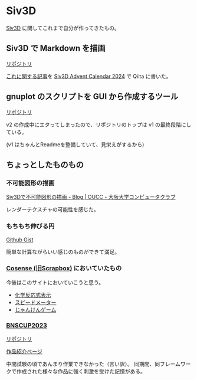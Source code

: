 
# Siv3D

[Siv3D](https://siv3d.github.io/ja-jp/) に関してこれまで自分が作ってきたもの。

## Siv3D で Markdown を描画

[リポジトリ](https://github.com/MrMocchy/Siv3D-MarkdownText)

[これに関する記事](https://qiita.com/MrMocchy/items/5fdfafa4d87ce8d6276b)を [Siv3D Advent Calendar 2024](https://qiita.com/advent-calendar/2024/siv3d) で Qiita に書いた。

## gnuplot のスクリプトを GUI から作成するツール

[リポジトリ](https://github.com/OUCC/pltGUI)

v2 の作成中にエタってしまったので、リポジトリのトップは v1 の最終段階にしている。

(v1 はちゃんとReadmeを整備していて、見栄えがするから)

## ちょっとしたものもの

### 不可能図形の描画

[Siv3Dで不可能図形の描画 - Blog | OUCC - 大阪大学コンピュータクラブ](https://oucc.org/blog/articles/2024-09-28-drawing-impossible-figure-with-siv3d/)

レンダーテクスチャの可能性を感じた。

### もちもち伸びる円

[Github Gist](https://gist.github.com/MrMocchy/f4c44b80f4f93d0f5b788576155ff110)

簡単な計算ながらいい感じのものができて満足。

### [Cosense (旧Scrapbox)](https://scrapbox.io/Siv3D-MrMocchy/) においていたもの

今後はこのサイトにおいていこうと思う。

- [化学反応式表示](https://scrapbox.io/Siv3D-MrMocchy/Chemical_Equation)
- [スピードメーター](https://scrapbox.io/Siv3D-MrMocchy/スピードメーター)
- [じゃんけんゲーム](https://scrapbox.io/Siv3D-MrMocchy/じゃんけんゲーム)


### [BNSCUP2023](https://scrapbox.io/bnscup2023/)

[リポジトリ](https://github.com/MrMocchy/BNSCUP2023)

[作品紹介ページ](https://scrapbox.io/bnscup2023/LIFEGUARD_GAME)

中間試験の頃であんまり作業できなかった（言い訳）。
同期間、同フレームワークで作成された様々な作品に強く刺激を受けた記憶がある。
